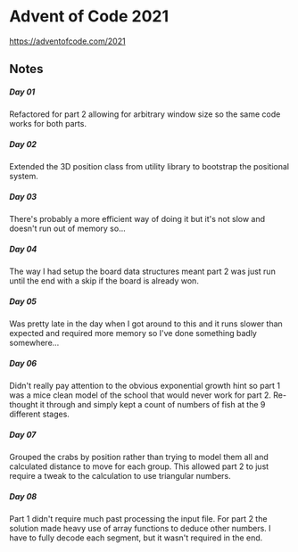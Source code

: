 # Advent of Code 2021

https://adventofcode.com/2021

## Notes

##### Day 01

Refactored for part 2 allowing for arbitrary window size so the same code works for both parts.

##### Day 02

Extended the 3D position class from utility library to bootstrap the positional system.

##### Day 03

There's probably a more efficient way of doing it but it's not slow and doesn't run out of memory so...

##### Day 04

The way I had setup the board data structures meant part 2 was just run until the end with a skip if the board is already won.

##### Day 05

Was pretty late in the day when I got around to this and it runs slower than expected and required more memory so I've done something badly somewhere...

##### Day 06

Didn't really pay attention to the obvious exponential growth hint so part 1 was a mice clean model of the school that would never work for part 2. Re-thought it through and simply kept a count of numbers of fish at the 9 different stages.

##### Day 07

Grouped the crabs by position rather than trying to model them all and calculated distance to move for each group. This allowed part 2 to just require a tweak to the calculation to use triangular numbers.

##### Day 08

Part 1 didn't require much past processing the input file. For part 2 the solution made heavy use of array functions to deduce other numbers. I have to fully decode each segment, but it wasn't required in the end.
